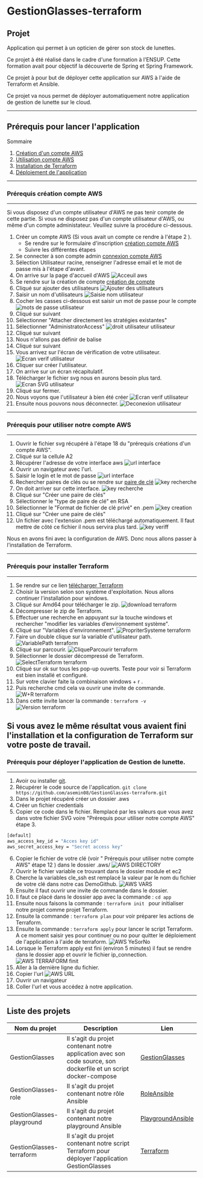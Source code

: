 # GestionGlasses-terraform

## Projet

Application qui permet à un opticien de gérer son stock de lunettes.

Ce projet à été réalisé dans le cadre d'une formation à l'ENSUP. Cette formation avait pour objectif la découverte de Spring et Spring Framework.

Ce projet à pour but de déployer cette application sur AWS à l'aide de Terraform et Ansible.

Ce projet va nous permet de déployer automatiquement notre application de gestion de lunette sur le cloud.

---
## Prérequis pour lancer l'application

Sommaire
 1. [Création d'un compte AWS](#compteAws)
 2. [Utilisation compte AWS](#utiliseAws)
 3. [Installation de Terraform](#Terraform)
 4. [Déploiement de l'application](#application)
---
<div id='compteAws'/>  

###  Prérequis création compte AWS
---

Si vous disposez d'un compte utilisateur d'AWS ne pas tenir compte de cette partie.
Si vous ne disposez pas d'un compte utilisateur d'AWS, ou même d'un compte administateur. Veuillez suivre la procédure ci-dessous. 

1. Créer un compte AWS (Si vous avait un compte ce rendre à l'étape 2 ).
   * Se rendre sur le formulaire d'inscription [création compte AWS](https://portal.aws.amazon.com/billing/signup#/start)
   * Suivre les différentes étapes
2. Se connecter à son compte admin [connexion compte AWS](https://signin.aws.amazon.com/signin?redirect_uri=https%3A%2F%2Fconsole.aws.amazon.com%2Fconsole%2Fhome%3Ffromtb%3Dtrue%26hashArgs%3D%2523%26isauthcode%3Dtrue%26state%3DhashArgsFromTB_us-east-1_1364f022c298248e&client_id=arn%3Aaws%3Asignin%3A%3A%3Aconsole%2Fcanvas&forceMobileApp=0&code_challenge=Iek71FrUBznRGJisNydtG-2W9M0Nqqni3lZW_1hH0lA&code_challenge_method=SHA-256)
3. Sélection Utilisateur racine, renseigner l'adresse email et le mot de passe mis à l'étape d'avant.
4. On arrive sur la page d'accueil d'AWS
![Acceuil aws](https://github.com/asemin08/GestionGlasses-terraform/blob/main/imgs_reamde/AccueilAWS.png)
5. Se rendre sur la création de compte [création de compte](https://console.aws.amazon.com/iamv2/home?#/users)
6. Cliqué sur ajouter des utilisateurs
![Ajouter des utilisateurs](https://github.com/asemin08/GestionGlasses-terraform/blob/main/imgs_reamde/AjoutUtilisateur.png)
7. Saisir un nom d'utilisateurs
![Saisie nom utilisateur](https://github.com/asemin08/GestionGlasses-terraform/blob/main/imgs_reamde/SaisieUtilisateur.png)
8. Cocher les casses ci-dessous est saisir un mot de passe pour le compte
![mots de passe utilisateur](https://github.com/asemin08/GestionGlasses-terraform/blob/main/imgs_reamde/MDPUtilisateur.png)
9. Cliqué sur suivant
10. Sélectionner "Attacher directement les stratégies existantes"
11. Sélectionner "AdministratorAccess"
![droit utilisateur utilisateur](https://github.com/asemin08/GestionGlasses-terraform/blob/main/imgs_reamde/DroitUtilisateur.png)
12. Cliqué sur suivant 
13. Nous n'allons pas définir de balise 
14. Cliqué sur suivant
15. Vous arrivez sur l'écran de vérification de votre utilisateur.
![Ecran verif utilisateur](https://github.com/asemin08/GestionGlasses-terraform/blob/main/imgs_reamde/VerifUtilisateur.png)
16. Cliquer sur créer l'utilisateur.
17. On arrive sur un écran récapitulatif.
18. Télécharger le fichier svg nous en aurons besoin plus tard.
![Ecran SVG utilisateur](https://github.com/asemin08/GestionGlasses-terraform/blob/main/imgs_reamde/EcranSVG.png)
19. Cliqué sur fermer.
20. Nous voyons que l'utilisateur à bien été créer
![Ecran verif utilisateur](https://github.com/asemin08/GestionGlasses-terraform/blob/main/imgs_reamde/UtilisateurCreer.png)
21. Ensuite nous pouvons nous déconnecter.
![Deconexion utilisateur](https://github.com/asemin08/GestionGlasses-terraform/blob/main/imgs_reamde/Deconnexion.png)
---
<div id='utiliseAws'/>  

###  Prérequis pour utiliser notre compte AWS
--- 
1. Ouvrir le fichier svg récupéré à l'étape 18 du "prérequis créations d'un compte AWS".
2. Cliqué sur la cellule A2 
3. Récupérer l'adresse de votre interface aws
![url interface](https://github.com/asemin08/GestionGlasses-terraform/blob/main/imgs_reamde/interfaceAWS.png)
4. Ouvrir un navigateur avec l'url.
5. Saisir le login et le mot de passe 
![url interface](https://github.com/asemin08/GestionGlasses-terraform/blob/main/imgs_reamde/interfaceAWS.png)
6. Rechercher paires de clés ou se rendre sur [paire de clé](https://console.aws.amazon.com/ec2/v2/home?region=us-east-1#KeyPairs:)
![key recherche](https://github.com/asemin08/GestionGlasses-terraform/blob/main/imgs_reamde/KeyRecherche.png)
7. On doit arriver sur cette interface.
![key recherche](https://github.com/asemin08/GestionGlasses-terraform/blob/main/imgs_reamde/interfaceKey.png)
8. Cliqué sur "Créer une paire de clés"
9. Sélectionner le "type de paire de clé" en RSA
10. Sélectionner le "Format de fichier de clé privé" en .pem
![key creation](https://github.com/asemin08/GestionGlasses-terraform/blob/main/imgs_reamde/CrerKey.png)
11. Cliqué sur "Créer une paire de clés"
12. Un fichier avec l'extension .pem est téléchargé automatiquement. Il faut mettre de côté ce fichier il nous servira plus tard.
![key veriff](https://github.com/asemin08/GestionGlasses-terraform/blob/main/imgs_reamde/VerifKey.png)

Nous en avons fini avec la configuration de AWS. Donc nous allons passer à l'installation de Terraform.

---
<div id='Terraform'/>  

###  Prérequis pour installer Terraform
---

1. Se rendre sur ce lien [télécharger Terraform](https://www.terraform.io/downloads)
2. Choisir la version selon son système d'exploitation.
Nous allons continuer l'installation pour windows.
3. Cliqué sur Amd64 pour télécharger le zip.
![download terraform](https://github.com/asemin08/GestionGlasses-terraform/blob/main/imgs_reamde/DownloadTerraform.png)
4. Décompresser le zip de Terraform.
5. Effectuer une recherche en appuyant sur la touche windows et rechercher "modifier les variables d’environnement système".
6. Cliqué sur "Variables d'environnement".
![PropriterSysteme terraform](https://github.com/asemin08/GestionGlasses-terraform/blob/main/imgs_reamde/PropriterSysteme.png)
7. Faire un double clique sur la variable d'utilisateur path.
![VariablePath terraform](https://github.com/asemin08/GestionGlasses-terraform/blob/main/imgs_reamde/VariablePath.png)
8. Cliqué sur parcourir.
![CliqueParcourir terraform](https://github.com/asemin08/GestionGlasses-terraform/blob/main/imgs_reamde/CliqueParcourir.png)
9. Sélectionner le dossier décompressé de Terraform.
![SelectTerraform terraform](https://github.com/asemin08/GestionGlasses-terraform/blob/main/imgs_reamde/SelectTerraform.png)
10. Cliqué sur ok sur tous les pop-up ouverts.
Teste pour voir si Terraform est bien installé et configuré.
11. Sur votre clavier faite la combinaison windows + r .
12. Puis recherche cmd cela va ouvrir une invite de commande.
![W+R terraform](https://github.com/asemin08/GestionGlasses-terraform/blob/main/imgs_reamde/W+R.png)
13. Dans cette invite lancer la commande : ```terraform -v```
![Version terraform](https://github.com/asemin08/GestionGlasses-terraform/blob/main/imgs_reamde/TerraVersion.png)

Si vous avez le même résultat vous avaient fini l'installation et la configuration de Terraform sur votre poste de travail.
--- 
<div id='application'/> 
 
###  Prérequis pour déployer l'application de Gestion de lunette.
---

1. Avoir ou installer [git](https://git-scm.com/downloads).
2. Récupérer le code source de l'application.
```git clone https://github.com/asemin08/GestionGlasses-terraform.git```
3. Dans le projet récupéré créer un dossier .aws
4. Créer un fichier credentials
5. Copier ce code dans le fichier. Remplacé par les valeurs que vous avez dans votre fichier SVG voire "Prérequis pour utiliser notre compte AWS" étape 3.
```sh
[default]
aws_access_key_id = "Acces key id"
aws_secret_access_key = "Secret access key"
```
6. Copier le fichier de votre clé (voir " Prérequis pour utiliser notre compte AWS" étape 12 ) dans le dossier .aws/
![AWS DIRECTORY](https://github.com/asemin08/GestionGlasses-terraform/blob/main/imgs_reamde/AwsDirectory.png)
7. Ouvrir le fichier variable ce trouvant dans le dossier module et ec2
8. Cherche la variables cle_ssh est remplacé la valeur par le nom du fichier de votre clé dans notre cas DemoGithub.
![AWS VARS](https://github.com/asemin08/GestionGlasses-terraform/blob/main/imgs_reamde/VariableModif.png)
9. Ensuite il faut ouvrir une invite de commande dans le dossier.
10. Il faut ce placé dans le dossier app avec la commande : ```cd app```
11. Ensuite nous faisons la commande :  ```terraform init ``` pour initialiser notre projet comme projet Terraform.
12. Ensuite la commande : ```terraform plan``` pour voir préparer les actions de Terraform.
13. Ensuite la commande : ```terraform apply``` pour lancer le script Terraform.
A ce moment saisir yes pour continuer ou no pour quitter le déploiement de l'application à l'aide de terraform.
![AWS YeSorNo](https://github.com/asemin08/GestionGlasses-terraform/blob/main/imgs_reamde/YesOrNot.png)
14. Lorsque le Terraform apply est fini (environ 5 minutes) il faut se rendre dans le dossier app et ouvrir le fichier ip_connection.
![AWS TERRAFORM finit](https://github.com/asemin08/GestionGlasses-terraform/blob/main/imgs_reamde/Deployfin.png)
15. Aller à la dernière ligne du fichier.
16. Copier l'url
![AWS URL](https://github.com/asemin08/GestionGlasses-terraform/blob/main/imgs_reamde/url_dispo.png)
17. Ouvrir un navigateur 
18. Coller l'url et vous accédez à notre application.
---
## Liste des projets

Nom du projet | Description | Lien
---|---|----
GestionGlasses | Il s'agit du projet contenant notre application avec son code source, son dockerfile et un script docker-compose | [GestionGlasses](https://github.com/brikema/GestionGlasses)
GestionGlasses-role | Il s'agit du projet contenant notre rôle Ansible | [RoleAnsible](https://github.com/asemin08/GestionGlasses-role)
GestionGlasses-playground | Il s'agit du projet contenant notre playground Ansible | [PlaygroundAnsible](https://github.com/asemin08/GestionGlasses-playground)
GestionGlasses-terraform | Il s'agit du projet contenant notre script Terraform pour déployer l'application GestionGlasses | [Terraform](https://github.com/asemin08/GestionGlasses-terraform)

